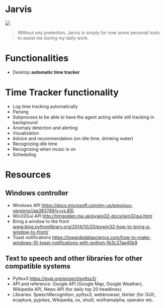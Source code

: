 # Jarvis
![](https://futurism.com/wp-content/uploads/2016/04/jarvis_A-600x315.jpg)

> Without any pretention, Jarvis is simply for now some personal tools to assist me during my daily work.


# Functionalities
- Desktop **automatic time tracker** 



# Time Tracker functionality
- Log time tracking automatically
- Parsing
- Subprocess to be able to have the agent acting while still tracking in background
- Anomaly detection and alerting
- Visualization
- Advice and recommendation (on idle time, drinking water)
- Recognizing idle time
- Recognizing when music is on
- Scheduling


# Resources

## Windows controller
- Windows API https://docs.microsoft.com/en-us/previous-versions//aa383749(v=vs.85)
- Win32Gui API http://timgolden.me.uk/pywin32-docs/win32gui.html
- Bring a window to the front www.blog.pythonlibrary.org/2014/10/20/pywin32-how-to-bring-a-window-to-front/
- Toast notifications https://towardsdatascience.com/how-to-make-windows-10-toast-notifications-with-python-fb3c27ae45b9

## Text to speech and other libraries for other compatible systems
- Pyttsx3 https://pypi.org/project/pyttsx3/
- API and reference: Google API (Google Map, Google
Weather), Wikipedia API, News API (for daily top 20
headlines).
- Libraries: SpeechRecognition, pyttsx3, webbrowser,
tkinter (for GUI), ecapture, pyjokes, Wikipedia, os,
shutil, wolframalpha, operator etc.




